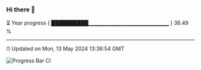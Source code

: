 ### Hi there 👋

⏳ Year progress { ██████████▁▁▁▁▁▁▁▁▁▁▁▁▁▁▁▁▁▁▁▁ } 36.49 %

---

⏰ Updated on Mon, 13 May 2024 13:36:54 GMT

![Progress Bar CI](https://github.com/IshwaranRudhara/GIT-ACTION/workflows/Progress%20Bar%20CI/badge.svg)
